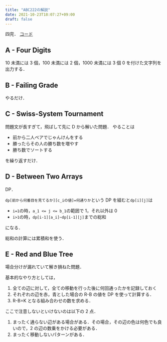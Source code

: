 ```yaml
---
title: "ABC222の解説"
date: 2021-10-23T18:07:27+09:00
draft: false
---
```


四完．
[コード](https://github.com/T45K/kyopuro/tree/master/AtCoder/ABC/ABC222)

## A - Four Digits

10 未満には 3 個，100 未満には 2 個，1000 未満には 3 個 0 を付けた文字列を出力する．

## B - Failing Grade

やるだけ．

## C - Swiss-System Tournament

問題文が長すぎて，飛ばして先に D から解いた問題．
やることは

- 前から二人ペアでじゃんけんをする
- 勝ったらその人の勝ち数を増やす
- 勝ち数でソートする

を繰り返すだけ．

## D - Between Two Arrays

DP．

`dp[前から何番目を見てるか][c_iの値]=何通りか`という DP を組むと`dp[i][j]`は

- `i=1`の時，`a_1 <= j <= b_1`の範囲で 1，それ以外は 0
- `i>1`の時，`dp[i-1][a_i]~dp[i-1][j]`までの総和

になる．

総和の計算には累積和を使う．

## E - Red and Blue Tree

場合分けが漏れていて解き損ねた問題．

基本的なやり方としては，

1. 全ての辺に対して，全ての移動を行った後に何回通ったかを記録しておく
2. それぞれの辺を赤，青とした場合の R-B の値を DP を使って計算する．
3. R-B=K となる組み合わせの数を求める．

ここで注意しないといけないのは以下の 2 点．

1. まったく通らない辺がある場合がある．その場合，その辺の色は何色でも良いので，2 の辺の数乗をかける必要がある．
2. まったく移動しないパターンがある．
